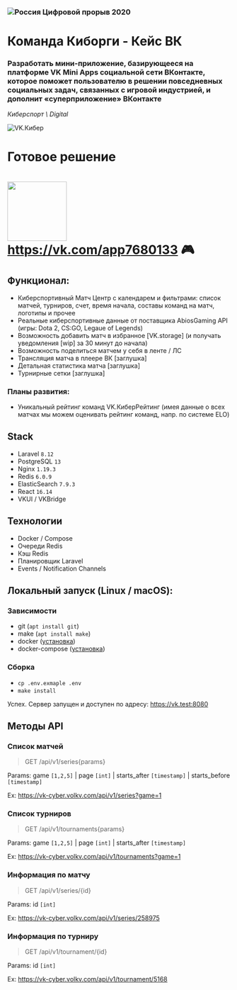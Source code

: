 ### ![Россия](https://leadersofdigital.ru/89e34a592e531d209b4a83f1fb649425.svg) Цифровой прорыв 2020

# Команда Киборги - Кейс ВК

### Разработать мини-приложение, базирующееся на платформе VK Mini Apps социальной сети ВКонтакте, которое поможет пользователю в решении повседневных социальных задач, связанных с игровой индустрией, и дополнит «суперприложение» ВКонтакте

_Киберспорт \\ Digital_

![VK.Кибер](https://vk-cyber.volkv.com/media/vk-cyber-logo.jpg)

# Готовое решение

# [<img width="134" src="https://vk.com/images/apps/mini_apps/vk_mini_apps_logo.svg">](https://vk.com/app7680133) https://vk.com/app7680133 🎮

## Функционал:

* Киберспортивный Матч Центр с календарем и фильтрами: список матчей, турниров, счет, время начала, составы команд на матч, логотипы и прочее 
* Реальные киберспортивные данные от поставщика AbiosGaming API (игры: Dota 2, CS:GO, Legaue of Legends)
* Возможность добавить матч в избранное [VK.storage] (и получать уведомления [wip] за 30 минут до начала)
* Возможность поделиться матчем у себя в ленте / ЛС
* Трансляция матча в плеере ВК [заглушка]
* Детальная статистика матча [заглушка]
* Турнирные сетки [заглушка]

### Планы развития:

* Уникальный рейтинг команд VK.КиберРейтинг (имея данные о всех матчах мы можем оценивать рейтинг команд, напр. по системе ELO)

## Stack

* Laravel `8.12`
* PostgreSQL `13`
* Nginx `1.19.3`
* Redis `6.0.9`
* ElasticSearch `7.9.3`
* React `16.14`
* VKUI / VKBridge

## Технологии

* Docker / Compose
* Очереди Redis
* Кэш Redis
* Планировщик Laravel
* Events / Notification Channels

## Локальный запуск (Linux / macOS):

### Зависимости

* git (`apt install git`)
* make (`apt install make`)
* docker ([установка](https://docs.docker.com/engine/install/))
* docker-compose ([установка](https://docs.docker.com/compose/install/))

### Сборка

* `cp .env.exmaple .env`
* `make install`

Успех. Сервер запущен и доступен по адресу: https://vk.test:8080

## Методы API

### Список матчей
> GET /api/v1/series{params}

Params: game `[1,2,5]` | page `[int]` | starts_after `[timestamp]` | starts_before `[timestamp]`

Ex: https://vk-cyber.volkv.com/api/v1/series?game=1
### Список турниров
> GET /api/v1/tournaments{params}

Params: game `[1,2,5]` | page `[int]` | starts_after `[timestamp]`

Ex: https://vk-cyber.volkv.com/api/v1/tournaments?game=1
### Информация по матчу
> GET /api/v1/series/{id}

Params: id `[int]`

Ex: https://vk-cyber.volkv.com/api/v1/series/258975
### Информация по турниру
> GET /api/v1/tournament/{id}

Params: id `[int]`

Ex: https://vk-cyber.volkv.com/api/v1/tournament/5168
